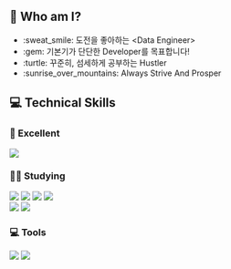 ## 🌟 Who am I?

<ul>
  <li>:sweat_smile: 도전을 좋아하는 &lt;Data Engineer&gt; </li>
  <li>:gem: 기본기가 단단한 Developer를 목표합니다! </li>
  <li>:turtle: 꾸준히, 섬세하게 공부하는 Hustler </li>
  <li>:sunrise_over_mountains: Always Strive And Prosper </li>
</ul>


## 💻 Technical Skills
    
### 🌺 Excellent
<img src="https://img.shields.io/badge/Python-3776AB.svg?style=flat&logo=Python&logoColor=white"/> 
    
### 🧗‍♂️ Studying
<img src="https://img.shields.io/badge/Java-3776AB.svg?style=flat&logo=Java&logoColor=white"/>  <img src="https://img.shields.io/badge/Kafka-231F20.svg?style=flat&logo=Apache-Kafka&logoColor=white"/>  <img src="https://img.shields.io/badge/Git-F05032.svg?style=flat&logo=git&logoColor=white"/>  <img src="https://img.shields.io/badge/Docker-2496ED.svg?style=flat&logo=Docker&logoColor=white"/>    
<img src="https://img.shields.io/badge/-Hive-FDEE21.svg?style=flat&logo=Apache-Hive&logoColor=black"/>  <img src="https://img.shields.io/badge/-Airflow-green.svg?style=flat&logo=Apache-Airflow&logoColor=black"/>
### 💻 Tools
<img src="https://img.shields.io/badge/Visual%20Studio%20Code-007ACC.svg?style=flat&logo=Visual-Studio-Code&logoColor=white"/>  <img src="https://img.shields.io/badge/-jupyter-lightgrey.svg?style=flat&logo=jupyter&logoColor=orange"/>  



<!-- <img src="https://img.shields.io/badge/Android%20Studio-3DDC84.svg?style=flat&logo=Android-Studio&logoColor=white"/> -->

